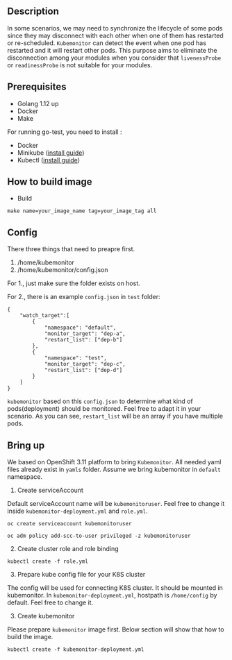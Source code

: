 ## Description

In some scenarios, we may need to synchronize the lifecycle of some pods since they may disconnect with each other when one of them has restarted or re-scheduled. `Kubemonitor` can detect the event when one pod has restarted and it will restart other pods. This purpose aims to eliminate the disconnection among your modules when you consider that `livenessProbe` or `readinessProbe` is not suitable for your modules.

## Prerequisites

* Golang 1.12 up
* Docker
* Make

For running go-test, you need to install :

* Docker
* Minikube ([install guide](https://minikube.sigs.k8s.io/docs/start/))
* Kubectl ([install guide](https://kubernetes.io/docs/tasks/tools/install-kubectl-linux/))


## How to build image

* Build

```
make name=your_image_name tag=your_image_tag all
```

## Config

There three things that need to preapre first.

1. /home/kubemonitor
2. /home/kubemonitor/config.json

For 1., just make sure the folder exists on host.

For 2., there is an example `config.json` in `test` folder:
```
{
    "watch_target":[
        {
            "namespace": "default",
            "monitor_target": "dep-a",
            "restart_list": ["dep-b"]
        },
        {
            "namespace": "test",
            "monitor_target": "dep-c",
            "restart_list": ["dep-d"]
        }
    ]
}
```

`kubemonitor` based on this `config.json` to determine what kind of pods(deployment) should be monitored. Feel free to adapt it in your scenario. As you can see, `restart_list` will be an array if you have multiple pods.


## Bring up

We based on OpenShift 3.11 platform to bring `Kubemonitor`.
All needed yaml files already exist in `yamls` folder. Assume we bring kubemonitor in `default` namespace.

1. Create serviceAccount

Default serviceAccount name will be `kubemonitoruser`. Feel free to change it inside `kubemonitor-deployment.yml` and `role.yml`.

```
oc create serviceaccount kubemonitoruser

oc adm policy add-scc-to-user privileged -z kubemonitoruser
```

2. Create cluster role and role binding

```
kubectl create -f role.yml
```

3. Prepare kube config file for your K8S cluster 

The config will be used for connecting K8S cluster. It should be mounted in kubemonitor. In `kubemonitor-deployment.yml`, hostpath is `/home/config` by default. Feel free to change it.

3. Create kubemonitor

Please prepare `kubemonitor` image first. Below section will show that how to build the image.

```
kubectl create -f kubemonitor-deployment.yml
```

